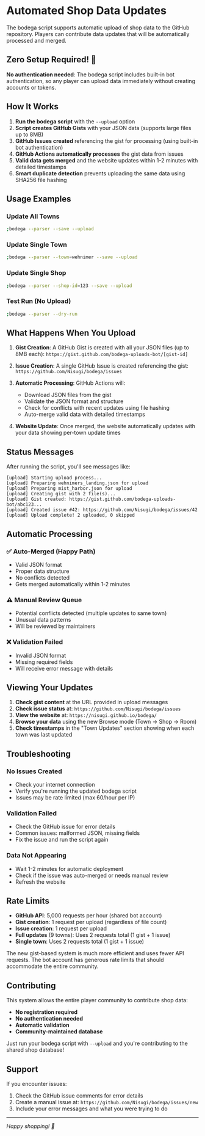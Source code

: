 # Automated Shop Data Updates

The bodega script supports automatic upload of shop data to the GitHub repository. Players can contribute data updates that will be automatically processed and merged.

## Zero Setup Required! 🎉

**No authentication needed**: The bodega script includes built-in bot authentication, so any player can upload data immediately without creating accounts or tokens.

## How It Works

1. **Run the bodega script** with the `--upload` option
2. **Script creates GitHub Gists** with your JSON data (supports large files up to 8MB)
3. **GitHub Issues created** referencing the gist for processing (using built-in bot authentication)
4. **GitHub Actions automatically processes** the gist data from issues
5. **Valid data gets merged** and the website updates within 1-2 minutes with detailed timestamps
6. **Smart duplicate detection** prevents uploading the same data using SHA256 file hashing

## Usage Examples

### Update All Towns
```bash
;bodega --parser --save --upload
```

### Update Single Town
```bash
;bodega --parser --town=wehnimer --save --upload
```

### Update Single Shop
```bash
;bodega --parser --shop-id=123 --save --upload
```

### Test Run (No Upload)
```bash
;bodega --parser --dry-run
```

## What Happens When You Upload

1. **Gist Creation**: A GitHub Gist is created with all your JSON files (up to 8MB each):
   `https://gist.github.com/bodega-uploads-bot/[gist-id]`

2. **Issue Creation**: A single GitHub Issue is created referencing the gist:
   `https://github.com/Nisugi/bodega/issues`

3. **Automatic Processing**: GitHub Actions will:
   - Download JSON files from the gist
   - Validate the JSON format and structure
   - Check for conflicts with recent updates using file hashing
   - Auto-merge valid data with detailed timestamps

4. **Website Update**: Once merged, the website automatically updates with your data showing per-town update times

## Status Messages

After running the script, you'll see messages like:

```
[upload] Starting upload process...
[upload] Preparing wehnimers_landing.json for upload
[upload] Preparing mist_harbor.json for upload
[upload] Creating gist with 2 file(s)...
[upload] Gist created: https://gist.github.com/bodega-uploads-bot/abc123...
[upload] Created issue #42: https://github.com/Nisugi/bodega/issues/42
[upload] Upload complete! 2 uploaded, 0 skipped
```

## Automatic Processing

### ✅ Auto-Merged (Happy Path)
- Valid JSON format
- Proper data structure
- No conflicts detected
- Gets merged automatically within 1-2 minutes

### ⚠️ Manual Review Queue
- Potential conflicts detected (multiple updates to same town)
- Unusual data patterns
- Will be reviewed by maintainers

### ❌ Validation Failed
- Invalid JSON format
- Missing required fields
- Will receive error message with details

## Viewing Your Updates

1. **Check gist content** at the URL provided in upload messages
2. **Check issue status** at: `https://github.com/Nisugi/bodega/issues`
3. **View the website** at: `https://nisugi.github.io/bodega/`
4. **Browse your data** using the new Browse mode (Town → Shop → Room)
5. **Check timestamps** in the "Town Updates" section showing when each town was last updated

## Troubleshooting

### No Issues Created
- Check your internet connection
- Verify you're running the updated bodega script
- Issues may be rate limited (max 60/hour per IP)

### Validation Failed
- Check the GitHub issue for error details
- Common issues: malformed JSON, missing fields
- Fix the issue and run the script again

### Data Not Appearing
- Wait 1-2 minutes for automatic deployment
- Check if the issue was auto-merged or needs manual review
- Refresh the website

## Rate Limits

- **GitHub API**: 5,000 requests per hour (shared bot account)
- **Gist creation**: 1 request per upload (regardless of file count)
- **Issue creation**: 1 request per upload
- **Full updates** (9 towns): Uses 2 requests total (1 gist + 1 issue)
- **Single town**: Uses 2 requests total (1 gist + 1 issue)

The new gist-based system is much more efficient and uses fewer API requests. The bot account has generous rate limits that should accommodate the entire community.

## Contributing

This system allows the entire player community to contribute shop data:

- **No registration required**
- **No authentication needed**
- **Automatic validation**
- **Community-maintained database**

Just run your bodega script with `--upload` and you're contributing to the shared shop database!

## Support

If you encounter issues:

1. Check the GitHub issue comments for error details
2. Create a manual issue at: `https://github.com/Nisugi/bodega/issues/new`
3. Include your error messages and what you were trying to do

---

*Happy shopping! 🛒*